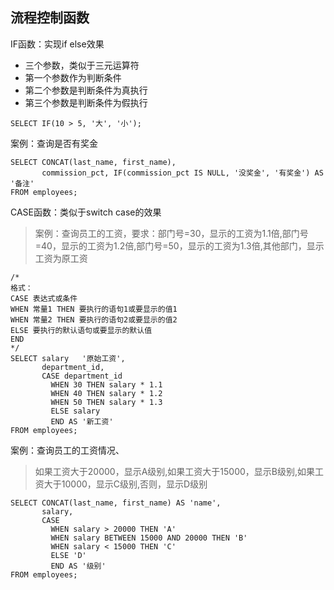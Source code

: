 ## 流程控制函数
IF函数：实现if else效果
- 三个参数，类似于三元运算符
- 第一个参数作为判断条件
- 第二个参数是判断条件为真执行
- 第三个参数是判断条件为假执行
```
SELECT IF(10 > 5, '大', '小');
```
案例：查询是否有奖金
```
SELECT CONCAT(last_name, first_name),
       commission_pct, IF(commission_pct IS NULL, '没奖金', '有奖金') AS '备注'
FROM employees;
```
CASE函数：类似于switch case的效果
> 案例：查询员工的工资，要求：部门号=30，显示的工资为1.1倍,部门号=40，显示的工资为1.2倍,部门号=50，显示的工资为1.3倍,其他部门，显示工资为原工资
```
/*
格式：
CASE 表达式或条件
WHEN 常量1 THEN 要执行的语句1或要显示的值1
WHEN 常量2 THEN 要执行的语句2或要显示的值2
ELSE 要执行的默认语句或要显示的默认值
END
*/
SELECT salary   '原始工资',
       department_id,
       CASE department_id
         WHEN 30 THEN salary * 1.1
         WHEN 40 THEN salary * 1.2
         WHEN 50 THEN salary * 1.3
         ELSE salary
         END AS '新工资'
FROM employees;
```
案例：查询员工的工资情况、
> 如果工资大于20000，显示A级别,如果工资大于15000，显示B级别,如果工资大于10000，显示C级别,否则，显示D级别
```
SELECT CONCAT(last_name, first_name) AS 'name',
       salary,
       CASE
         WHEN salary > 20000 THEN 'A'
         WHEN salary BETWEEN 15000 AND 20000 THEN 'B'
         WHEN salary < 15000 THEN 'C'
         ELSE 'D'
         END AS '级别'
FROM employees;
```
